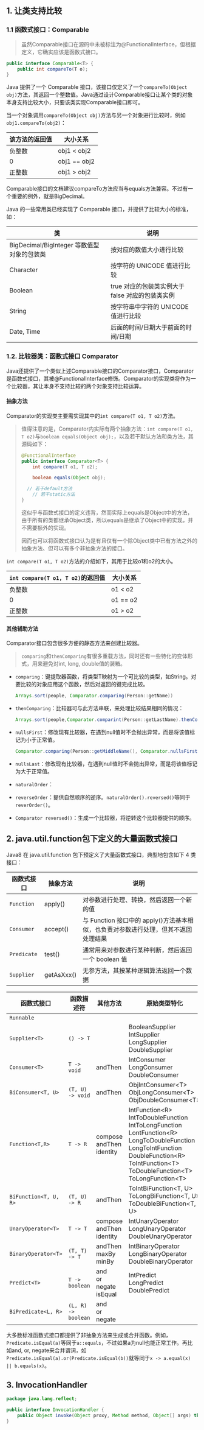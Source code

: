 ## 1. 让类支持比较

### 1.1 函数式接口：Comparable 

> 虽然Comparable接口在源码中未被标注为@FunctionalInterface，但根据定义，它确实应该是函数式接口。

```java
public interface Comparable<T> {
    public int compareTo(T o);
}
```

Java 提供了一个 Comparable 接口，该接口仅定义了一个`compareTo(Object obj)`方法，其返回一个整数值。Java通过设计Comparable接口让某个类的对象本身支持比较大小，只要该类实现Comparable接口即可。

当一个对象调用`compareTo(Object obj)`方法与另一个对象进行比较时，例如`obj1.compareTo(obj2)`：

| 该方法的返回值 | 大小关系     |
| -------------- | ------------ |
| 负整数         | obj1 < obj2  |
| 0              | obj1 == obj2 |
| 正整数         | obj1 > obj2  |

Comparable接口的文档建议compareTo方法应当与equals方法兼容。不过有一个重要的例外，就是BigDecimal。

Java 的一些常用类已经实现了 Comparable 接口，并提供了比较大小的标准，如：

| 类                                         | 说明                                             |
| ------------------------------------------ | ------------------------------------------------ |
| BigDecimal/BigInteger 等数值型对象的包装类 | 按对应的数值大小进行比较                         |
| Character                                  | 按字符的 UNICODE 值进行比较                      |
| Boolean                                    | true 对应的包装类实例大于 false 对应的包装类实例 |
| String                                     | 按字符串中字符的 UNICODE 值进行比较              |
| Date, Time                                 | 后面的时间/日期大于前面的时间/日期               |

### 1.2. 比较器类：函数式接口 Comparator 

Java还提供了一个类似上述Comparable接口的Comparator接口，Comparator是函数式接口，其被@FunctionalInterface修饰。Comparator的实现类将作为一个比较器，其让本身不支持比较的两个对象支持比较运算。

#### 抽象方法

Comparator的实现类主要需实现其中的`int compare(T o1, T o2)`方法。

> 值得注意的是，Comparator内实际有两个抽象方法：`int compare(T o1, T o2)`与`boolean equals(Object obj);`，以及若干默认方法和类方法，其源码如下：
>
> ```java
> @FunctionalInterface
> public interface Comparator<T> {
>     int compare(T o1, T o2);
> 
>     boolean equals(Object obj);
> 
> 	// 若干default方法
>     // 若干static方法
> }
> ```
>
> 这似乎与函数式接口的定义违背，然而实际上equals是Object中的方法，由于所有的类都继承Object类，所以equals是继承了Object中的实现，并不需要额外的实现。
>
> 因而也可以将函数式接口认为是有且仅有一个除Object类中已有方法之外的抽象方法、但可以有多个非抽象方法的接口。

`int compare(T o1, T o2)`方法的介绍如下，其用于比较o1和o2的大小。

| `int compare(T o1, T o2)`的返回值 | 大小关系  |
| --------------------------------- | --------- |
| 负整数                            | o1  < o2  |
| 0                                 | o1  == o2 |
| 正整数                            | o1  > o2  |

#### 其他辅助方法

Comparator接口包含很多方便的静态方法来创建比较器。

> `comparing`和`thenComparing`有很多重载方法，同时还有一些特化的变体形式，用来避免对int, long, double值的装箱。

- `comparing`：键提取器函数，将类型T映射为一个可比较的类型，如String。对要比较的对象应用这个函数，然后对返回的键完成比较。

    ```java
    Arrays.sort(people, Comparator.comparing(Person::getName))
    ```

- `thenComparing`：比较器可与此方法串联，来处理比较结果相同的情况：

    ```java
    Arrays.sort(people,Comparator.comparint(Person::getLastName).thenComparing(Person::getFirstName));
    ```

- `nullsFirst`：修改现有比较器，在遇到null值时不会抛出异常，而是将该值标记为小于正常值。

    ```java
    Comparator.comparing(Person::getMiddleName(), Comparator.nullsFirst(Comparator.naturalOrder()));
    ```

- `nullsLast`：修改现有比较器，在遇到null值时不会抛出异常，而是将该值标记为大于正常值。

- `naturalOrder`：

- `reverseOrder`：提供自然顺序的逆序。`naturalOrder().reversed()`等同于`reverOrder()`。

- `Comparator reversed()`：生成一个比较器，将逆转这个比较器提供的顺序。

## 2. java.util.function包下定义的大量函数式接口

Java8 在 java.util.function 包下预定义了大量函数式接口，典型地包含如下 4 类接口：

| 函数式接口  | 抽象方法   | 说明                                                         |
| ----------- | ---------- | ------------------------------------------------------------ |
| `Function`  | apply()    | 对参数进行处理、转换，然后返回一个新的值                     |
| `Consumer`  | accept()   | 与 Function 接口中的 apply()方法基本相似，也负责对参数进行处理，但其不返回处理结果 |
| `Predicate` | test()     | 通常用来对参数进行某种判断，然后返回一个 boolean 值          |
| `Supplier`  | getAsXxx() | 无参方法，其按某种逻辑算法返回一个数据                       |




| 函数式接口            | 函数描述符          | 其他方法                             | 原始类型特化                                                 |
| --------------------- | ------------------- | ------------------------------------ | ------------------------------------------------------------ |
| `Runnable`            |                     |                                      |                                                              |
| `Supplier<T>`         | `() -> T`           |                                      | BooleanSupplier<br />IntSupplier<br />LongSupplier<br />DoubleSupplier |
| `Consumer<T>`         | `T -> void`         | andThen                              | IntConsumer<br />LongConsumer<br />DoubleConsumer            |
| `BiConsumer<T, U>`    | `(T, U) -> void`    | andThen                              | ObjIntConsumer\<T><br />ObjLongConsumer\<T><br />ObjDoubleConsumer\<T> |
| `Function<T,R>`       | `T -> R`            | compose<br />andThen<br />identity   | IntFunction\<R><br />IntToDoubleFunction<br />IntToLongFunction<br />LontFunction\<R><br />LongToDoubleFunction<br />LongToIntFunction<br />DoubleFunction\<R><br />ToIntFunction\<T><br />ToDoubleFunction\<T><br />ToLongFunction\<T> |
| `BiFunction<T, U, R>` | `(T, U) -> R`       | andThen                              | ToIntBiFunction<T, U><br />ToLongBiFunction<T, U><br />ToDoubleBiFunction<T, U> |
| `UnaryOperator<T>`    | `T -> T`            | compose<br />andThen<br />identity   | IntUnaryOperator<br />LongUnaryOperator<br />DoubleUnaryOperator |
| `BinaryOperator<T>`   | `(T, T) -> T`       | andThen<br />maxBy<br />minBy        | IntBinaryOperator<br />LongBinaryOperator<br />DoubleBinaryOperator |
| `Predict<T>`          | `T -> boolean`      | and<br />or<br />negate<br />isEqual | IntPredict<br />LongPredict<br />DoublePredict               |
| `BiPredicate<L, R>`   | `(L, R) -> boolean` | and<br />or<br />negate              |                                                              |

大多数标准函数式接口都提供了非抽象方法来生成或合并函数。例如，`Predicate.isEqual(a)`等同于`a::equals`，不过如果a为null也能正常工作。再比如and, or, negate来合并谓词，如`Predicate.isEqual(a).or(Predicate.isEqual(b))`就等同于`x -> a.equal(x) || b.equals(x)`。

## 3. InvocationHandler

```java
package java.lang.reflect;

public interface InvocationHandler {
    public Object invoke(Object proxy, Method method, Object[] args) throws Throwable;
}
```


